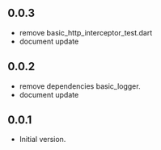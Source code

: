 ## 0.0.3

- remove basic_http_interceptor_test.dart
- document update


## 0.0.2

- remove dependencies basic_logger.
- document update

## 0.0.1

- Initial version.
